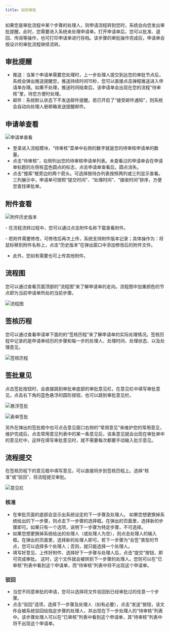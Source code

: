 ```yaml
---
title: 如何审批
---
```


如果您是审批流程中某个步骤的处理人，则申请流程转到您时，系统会向您发出审批提醒。此时，您需要进入系统来处理申请单。打开申请单后，您可以批准、退回、传阅等操作，也可打印申请单进行存档。该步骤的审批操作完成后，申请单会按设计的审批流程继续流转。	

## 审批提醒

- 推送：当某个申请单需要您处理时，上一步处理人提交到达您的审批节点后，系统会弹出推送提醒您，推送持续时间15秒，您可以直接点击弹框推送进入申请单办理。如果不处理，推送时间结束后，该申请单会出现在您的流程“待审核”里，待您方便时处理。
- 邮件：系统默认状态下不发送邮件提醒。若已开启了“接受邮件通知”，则系统会自动向处理人册邮箱发送提醒邮件。

## 申请单查看

![申请单查看](assets/workflow/申请单查看.png)

- 登录进入流程模块，“待审核”菜单中右侧的数字就是您的待审核申请单的数量。
- 点击“待审核”，右侧列出您的待审核申请单列表。未查看过的申请单会在申请单标题的左侧有蓝色圆点的标志，点击申请单查看后，圆点消失。
- 点击“搜索”框旁边的两个箭头。可选择按待办列表按照两列或三列显示查看。三列展示中，申请单可按照“提交时间”、“处理时间”、“接收时间”排序，方便您查找审批单。

## 附件查看

![附件历史版本](assets/workflow/附件历史版本.png)

- 在流程流转过程中，您可以通过点击附件名称下载查看附件。

- 若附件需要修改，可修改后再次上传，系统支持附件版本记录；具体操作为：将鼠标移到附件名称上，点击“历史版本”在弹出窗口中添加修改后的附件文件。

- 此外，您如有需要也可上传其他附件。

## 流程图

您可以通过查看页面顶部的“流程图”来了解申请单的走向。流程图中加重颜色的节点即为当前申请单所处的当前步骤。

![流程图](assets/workflow/流程图.png)

## 签核历程

您可以通过查看申请单下面的的“签核历程”来了解申请单的实际处理情况。签核历程中记录的是申请单经历的步骤和每一步的处理人、处理时间、处理状态、以及处理意见。    
 
![签核历程](assets/workflow/签核历程.png)

## 签批意见

点击签批按钮时，会直接跳到审批单底部的审批意见栏，在意见栏中填写审批意见。点击右下角的蓝色悬浮的圆形按钮，也可以跳到审批意见栏。

![悬浮签批](assets/workflow/悬浮签批.png)

![表单签批](assets/workflow/表单签批.png)

另外在弹出的签批框中也可点击意见窗口右侧的“常用意见”来维护您的常用意见，维护完成后，点击常用意见列表中的某一条意见后，该条意见就会出现在审批单中的意见栏中，这样在填写审批意见时，就不需要每次都要手动输入批示意见。

## 流程提交

在签核历程下的意见框中填写意见，可以直接同步到签核历程上。选择“核准”或“驳回”，将流程提交审批。

![意见栏](assets/workflow/意见栏.png)

### 核准

  - 在审批页面的底部会显示出系统设定的下一步骤及处理人。
如果您想更换掉系统给出的下一步骤，则点击下一步骤的选择框。在弹出的页面里，选择新的步骤即可。如果只有一个选项，说明下一步骤为特定步骤，不可选择。
  - 如果您想更换掉系统给出的处理人（或处理人为空），则点击处理人的输入框。在弹出的页面里，选择新的处理人即可。若下一步骤为“会签”类型的节点，您可以选择多个处理人；否则，就只能选择一个处理人。
  - 填写好意见、上传好附件、选择好下一步骤与处理人后，点击“提交”按钮，即可完成审批。 这时，这个文件就会被转到下一步骤的处理人。您则可以在“已审核”列表中看到这个申请单，而“待审核”列表中将不出现这个申请单。

### 驳回

  - 当您不同意审批的申请，您可以选择将文件驳回到已经审批过的任意一个步骤。
  - 点击“驳回”选项，选择下一步骤及处理人（如有必要），点击“发送”按钮，该文件会被系统驳回给指定步骤的处理人，并出现在下一步处理人的“待审核”列表中。该步骤处理人可以在“已审核”列表中看到这个申请单，其“待审核”列表中将不出现这个申请单。










